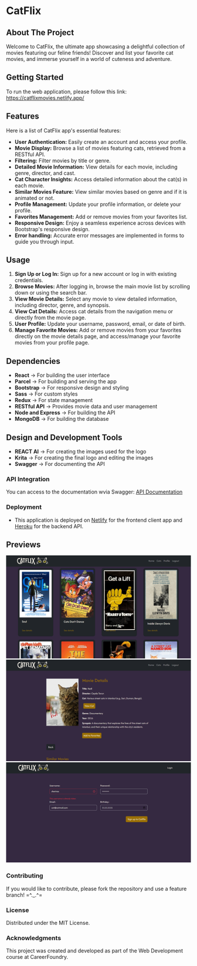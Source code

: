 # CatFlix

## About The Project
Welcome to CatFlix, the ultimate app showcasing a delightful collection of movies featuring our feline friends! Discover and list your favorite cat movies, and immerse yourself in a world of cuteness and adventure.

## Getting Started
To run the web application, please follow this link: https://catflixmovies.netlify.app/

## Features
Here is a list of CatFlix app's essential features:

- **User Authentication:** Easily create an account and access your profile.
- **Movie Display:** Browse a list of movies featuring cats, retrieved from a RESTful API.
- **Filtering:** Filter movies by title or genre.
- **Detailed Movie Information:** View details for each movie, including genre, director, and cast.
- **Cat Character Insights:** Access detailed information about the cat(s) in each movie.
- **Similar Movies Feature:** View similar movies based on genre and if it is animated or not.
- **Profile Management:** Update your profile information, or delete your profile.
- **Favorites Management:** Add or remove movies from your favorites list.
- **Responsive Design:** Enjoy a seamless experience across devices with Bootstrap's responsive design.
- **Error handling:** Accurate error messages are implemented in forms to guide you through input.

## Usage
1. **Sign Up or Log In:** Sign up for a new account or log in with existing credentials.
2. **Browse Movies:** After logging in, browse the main movie list by scrolling down or using the search bar.
3. **View Movie Details:** Select any movie to view detailed information, including director, genre, and synopsis.
4. **View Cat Details:** Access cat details from the navigation menu or directly from the movie page.
5. **User Profile:** Update your username, password, email, or date of birth.
6. **Manage Favorite Movies:** Add or remove movies from your favorites directly on the movie details page, and access/manage your favorite movies from your profile page.

## Dependencies
- **React** → For building the user interface
- **Parcel** → For building and serving the app
- **Bootstrap** → For responsive design and styling
- **Sass** → For custom styles
- **Redux** → For state management
- **RESTful API** → Provides movie data and user management
- **Node and Express** → For building the API
- **MongoDB** → For building the database

## Design and Development Tools
- **REACT AI** → For creating the images used for the logo
- **Krita** → For creating the final logo and editing the images
- **Swagger** → For documenting the API

### API Integration
You can access to the documentation wvia Swagger: [API Documentation](https://catflix-99a985e6fffa.herokuapp.com/api-docs/)

### Deployment
- This application is deployed on [Netlify](https://catflixmovies.netlify.app) for the frontend client app and [Heroku](https://catflix-99a985e6fffa.herokuapp.com/) for the backend API.

## Previews
![screenshot CatFlix movies list](https://github.com/sophiefau/CatFlix-client/blob/main/src/img/screenshot_movies.png)
![screenshot CatFlix movie details](https://github.com/sophiefau/CatFlix-client/blob/main/src/img/screenshot_moviedetail.png)
![screenshot CatFlix signup page](https://github.com/sophiefau/CatFlix-client/blob/main/src/img/screenshot_signup.png)

### Contributing
If you would like to contribute, please fork the repository and use a feature branch! =^._.^=

### License
Distributed under the MIT License.

### Acknowledgments

This project was created and developed as part of the Web Development course at CareerFoundry.

